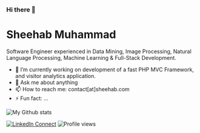 ### Hi there 👋

# Sheehab Muhammad



<p>Software Engineer experienced in Data Mining, Image Processing, Natural Language Processing, Machine Learning & Full-Stack Development.</p>

- 🔭 I’m currently working on development of a fast PHP MVC Framework, and visitor analytics application.
- 💬 Ask me about anything
- 📫 How to reach me: contact[at]sheehab.com
- ⚡ Fun fact: ...


![My Github stats](https://github-readme-stats.vercel.app/api?username=sheehabmuhammad&show_icons=true&hide_border=true&theme=gotham)

[![LinkedIn Connect](https://img.shields.io/badge/%20-Connect-black?color=14171A&labelColor=212121&logo=linkedin&logoColor=ffffff)](https://www.linkedin.com/in/sheehabmuhammad/) ![Profile views](https://gpvc.arturio.dev/sheehabmuhammad)
